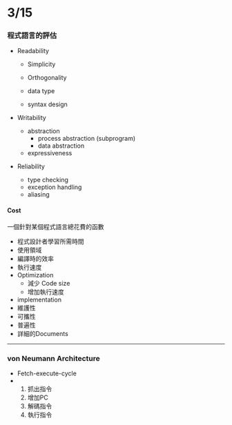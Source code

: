 # 3/15

### 程式語言的評估

* Readability

  * Simplicity

  * Orthogonality

  * data type

  * syntax design

* Writability
  * abstraction
    * process abstraction \(subprogram\)
    * data abstraction
  * expressiveness
* Reliability
  * type checking
  * exception handling
  * aliasing

#### Cost

一個針對某個程式語言總花費的函數

* 程式設計者學習所需時間
* 使用領域
* 編譯時的效率
* 執行速度
* Optimization
  * 減少 Code size
  * 增加執行速度
* implementation
* 維護性
* 可攜性
* 普遍性
* 詳細的Documents

---

### von Neumann Architecture

* Fetch-execute-cycle
* 1. 抓出指令
  2. 增加PC
  3. 解碼指令
  4. 執行指令

 

 

 



